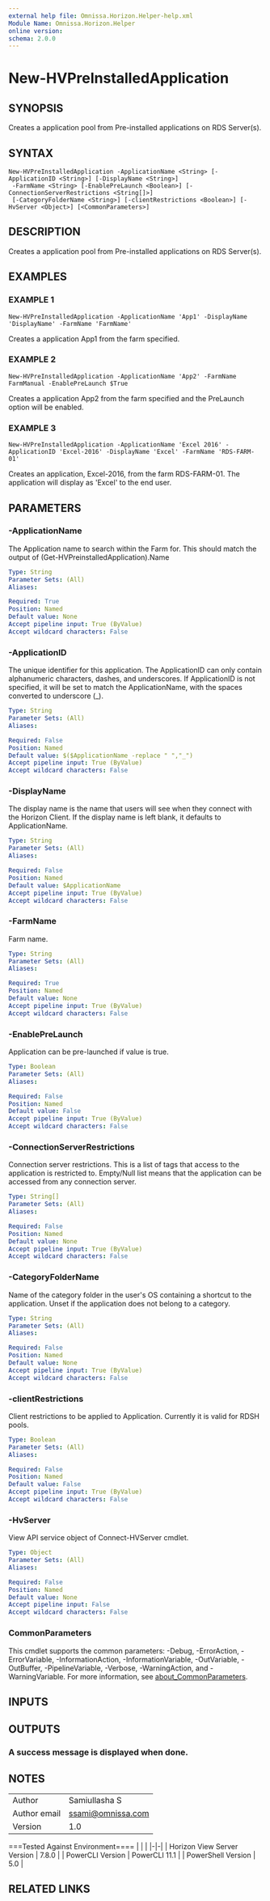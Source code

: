```yaml
---
external help file: Omnissa.Horizon.Helper-help.xml
Module Name: Omnissa.Horizon.Helper
online version:
schema: 2.0.0
---
```


# New-HVPreInstalledApplication

## SYNOPSIS
Creates a application pool from Pre-installed applications on RDS Server(s).

## SYNTAX

```
New-HVPreInstalledApplication -ApplicationName <String> [-ApplicationID <String>] [-DisplayName <String>]
 -FarmName <String> [-EnablePreLaunch <Boolean>] [-ConnectionServerRestrictions <String[]>]
 [-CategoryFolderName <String>] [-clientRestrictions <Boolean>] [-HvServer <Object>] [<CommonParameters>]
```

## DESCRIPTION
Creates a application pool from Pre-installed applications on RDS Server(s).

## EXAMPLES

### EXAMPLE 1
```
New-HVPreInstalledApplication -ApplicationName 'App1' -DisplayName 'DisplayName' -FarmName 'FarmName'
```

Creates a application App1 from the farm specified.

### EXAMPLE 2
```
New-HVPreInstalledApplication -ApplicationName 'App2' -FarmName FarmManual -EnablePreLaunch $True
```

Creates a application App2 from the farm specified and the PreLaunch option will be enabled.

### EXAMPLE 3
```
New-HVPreInstalledApplication -ApplicationName 'Excel 2016' -ApplicationID 'Excel-2016' -DisplayName 'Excel' -FarmName 'RDS-FARM-01'
```

Creates an application, Excel-2016, from the farm RDS-FARM-01.
The application will display as 'Excel' to the end user.

## PARAMETERS

### -ApplicationName
The Application name to search within the Farm for.
This should match the output of (Get-HVPreinstalledApplication).Name

```yaml
Type: String
Parameter Sets: (All)
Aliases:

Required: True
Position: Named
Default value: None
Accept pipeline input: True (ByValue)
Accept wildcard characters: False
```

### -ApplicationID
The unique identifier for this application.
The ApplicationID can only contain alphanumeric characters, dashes, and underscores.
If ApplicationID is not specified, it will be set to match the ApplicationName, with the spaces converted to underscore (_).

```yaml
Type: String
Parameter Sets: (All)
Aliases:

Required: False
Position: Named
Default value: $($ApplicationName -replace " ","_")
Accept pipeline input: True (ByValue)
Accept wildcard characters: False
```

### -DisplayName
The display name is the name that users will see when they connect with the Horizon Client.
If the display name is left blank, it defaults to ApplicationName.

```yaml
Type: String
Parameter Sets: (All)
Aliases:

Required: False
Position: Named
Default value: $ApplicationName
Accept pipeline input: True (ByValue)
Accept wildcard characters: False
```

### -FarmName
Farm name.

```yaml
Type: String
Parameter Sets: (All)
Aliases:

Required: True
Position: Named
Default value: None
Accept pipeline input: True (ByValue)
Accept wildcard characters: False
```

### -EnablePreLaunch
Application can be pre-launched if value is true.

```yaml
Type: Boolean
Parameter Sets: (All)
Aliases:

Required: False
Position: Named
Default value: False
Accept pipeline input: True (ByValue)
Accept wildcard characters: False
```

### -ConnectionServerRestrictions
Connection server restrictions.
This is a list of tags that access to the application is restricted to.
Empty/Null list means that the application can be accessed from any connection server.

```yaml
Type: String[]
Parameter Sets: (All)
Aliases:

Required: False
Position: Named
Default value: None
Accept pipeline input: True (ByValue)
Accept wildcard characters: False
```

### -CategoryFolderName
Name of the category folder in the user's OS containing a shortcut to the application.
Unset if the application does not belong to a category.

```yaml
Type: String
Parameter Sets: (All)
Aliases:

Required: False
Position: Named
Default value: None
Accept pipeline input: True (ByValue)
Accept wildcard characters: False
```

### -clientRestrictions
Client restrictions to be applied to Application.
Currently it is valid for RDSH pools.

```yaml
Type: Boolean
Parameter Sets: (All)
Aliases:

Required: False
Position: Named
Default value: False
Accept pipeline input: True (ByValue)
Accept wildcard characters: False
```

### -HvServer
View API service object of Connect-HVServer cmdlet.

```yaml
Type: Object
Parameter Sets: (All)
Aliases:

Required: False
Position: Named
Default value: None
Accept pipeline input: False
Accept wildcard characters: False
```

### CommonParameters
This cmdlet supports the common parameters: -Debug, -ErrorAction, -ErrorVariable, -InformationAction, -InformationVariable, -OutVariable, -OutBuffer, -PipelineVariable, -Verbose, -WarningAction, and -WarningVariable. For more information, see [about_CommonParameters](http://go.microsoft.com/fwlink/?LinkID=113216).

## INPUTS

## OUTPUTS

### A success message is displayed when done.
## NOTES
| | |
|-|-|
| Author | Samiullasha S |
| Author email | ssami@omnissa.com |
| Version | 1.0 |

===Tested Against Environment====
| | |
|-|-|
| Horizon View Server Version | 7.8.0 |
| PowerCLI Version | PowerCLI 11.1 |
| PowerShell Version | 5.0 |

## RELATED LINKS
